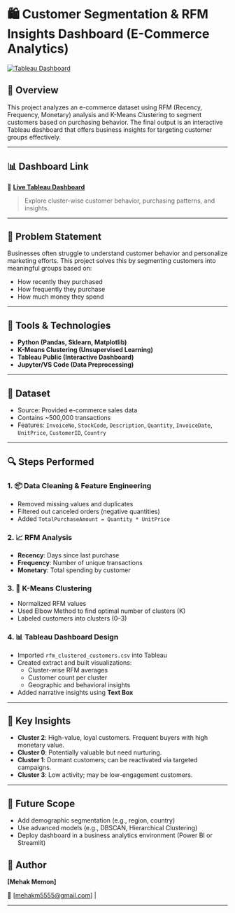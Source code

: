 # 🛍️ Customer Segmentation & RFM Insights Dashboard (E-Commerce Analytics)

[![Tableau Dashboard](https://img.shields.io/badge/View-Dashboard-blue)](https://public.tableau.com/views/CustomerSegmentationInsightsDashboard_17437831505140/Dashboard1)

## 📌 Overview

This project analyzes an e-commerce dataset using RFM (Recency, Frequency, Monetary) analysis and K-Means Clustering to segment customers based on purchasing behavior. The final output is an interactive Tableau dashboard that offers business insights for targeting customer groups effectively.

---

## 📊 Dashboard Link

🔗 **[Live Tableau Dashboard](https://public.tableau.com/views/CustomerSegmentationInsightsDashboard_17437831505140/Dashboard1)**  
> Explore cluster-wise customer behavior, purchasing patterns, and insights.

---

## 💼 Problem Statement

Businesses often struggle to understand customer behavior and personalize marketing efforts. This project solves this by segmenting customers into meaningful groups based on:
- How recently they purchased
- How frequently they purchase
- How much money they spend

---

## 🧰 Tools & Technologies

- **Python (Pandas, Sklearn, Matplotlib)**
- **K-Means Clustering (Unsupervised Learning)**
- **Tableau Public (Interactive Dashboard)**
- **Jupyter/VS Code (Data Preprocessing)**

---

## 📁 Dataset

- Source: Provided e-commerce sales data
- Contains ~500,000 transactions
- Features: `InvoiceNo`, `StockCode`, `Description`, `Quantity`, `InvoiceDate`, `UnitPrice`, `CustomerID`, `Country`

---

## 🔍 Steps Performed

### 1. 📦 Data Cleaning & Feature Engineering
- Removed missing values and duplicates
- Filtered out canceled orders (negative quantities)
- Added `TotalPurchaseAmount = Quantity * UnitPrice`

### 2. 📈 RFM Analysis
- **Recency**: Days since last purchase  
- **Frequency**: Number of unique transactions  
- **Monetary**: Total spending by customer

### 3. 🤖 K-Means Clustering
- Normalized RFM values
- Used Elbow Method to find optimal number of clusters (K)
- Labeled customers into clusters (0–3)

### 4. 📊 Tableau Dashboard Design
- Imported `rfm_clustered_customers.csv` into Tableau
- Created extract and built visualizations:
  - Cluster-wise RFM averages
  - Customer count per cluster
  - Geographic and behavioral insights
- Added narrative insights using **Text Box**

---

## 📌 Key Insights

- **Cluster 2**: High-value, loyal customers. Frequent buyers with high monetary value.
- **Cluster 0**: Potentially valuable but need nurturing.
- **Cluster 1**: Dormant customers; can be reactivated via targeted campaigns.
- **Cluster 3**: Low activity; may be low-engagement customers.

---

## 🚀 Future Scope

- Add demographic segmentation (e.g., region, country)
- Use advanced models (e.g., DBSCAN, Hierarchical Clustering)
- Deploy dashboard in a business analytics environment (Power BI or Streamlit)

## 🧠 Author

**[Mehak Memon]**  
  
📧 [mehakm5555@gmail.com] | 

---



